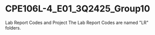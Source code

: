 # CPE106L-4_E01_3Q2425_Group10

Lab Report Codes and Project
The Lab Report Codes are named "LR" folders.

